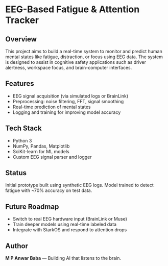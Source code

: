 # EEG-Based Fatigue & Attention Tracker

## Overview
This project aims to build a real-time system to monitor and predict human mental states like fatigue, distraction, or focus using EEG data. The system is designed to assist in cognitive safety applications such as driver alertness, workspace focus, and brain-computer interfaces.

## Features
- EEG signal acquisition (via simulated logs or BrainLink)
- Preprocessing: noise filtering, FFT, signal smoothing
- Real-time prediction of mental states
- Logging and training for improving model accuracy

## Tech Stack
- Python 3
- NumPy, Pandas, Matplotlib
- SciKit-learn for ML models
- Custom EEG signal parser and logger

## Status
Initial prototype built using synthetic EEG logs. Model trained to detect fatigue with ~70% accuracy on test data.

## Future Roadmap
- Switch to real EEG hardware input (BrainLink or Muse)
- Train deeper models using real-time labeled data
- Integrate with StarkOS and respond to attention drops

## Author
**M P Anwar Baba** — Building AI that listens to the brain.